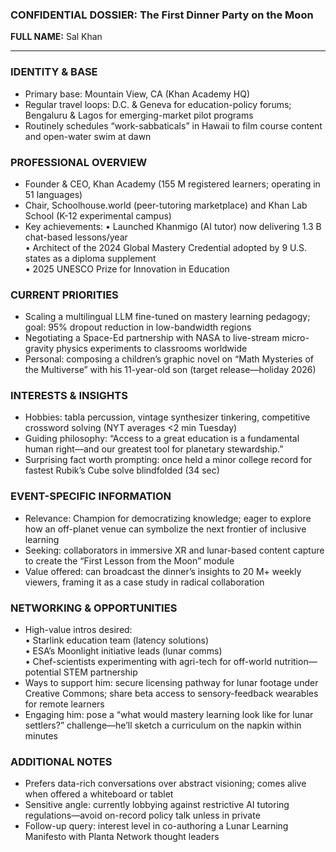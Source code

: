 ### CONFIDENTIAL DOSSIER: The First Dinner Party on the Moon

**FULL NAME:** Sal Khan

---
### IDENTITY & BASE
- Primary base: Mountain View, CA (Khan Academy HQ)
- Regular travel loops: D.C. & Geneva for education-policy forums; Bengaluru & Lagos for emerging-market pilot programs
- Routinely schedules “work-sabbaticals” in Hawaii to film course content and open-water swim at dawn

### PROFESSIONAL OVERVIEW
- Founder & CEO, Khan Academy (155 M registered learners; operating in 51 languages)
- Chair, Schoolhouse.world (peer-tutoring marketplace) and Khan Lab School (K-12 experimental campus)
- Key achievements:
  • Launched Khanmigo (AI tutor) now delivering 1.3 B chat-based lessons/year  
  • Architect of the 2024 Global Mastery Credential adopted by 9 U.S. states as a diploma supplement  
  • 2025 UNESCO Prize for Innovation in Education

### CURRENT PRIORITIES
- Scaling a multilingual LLM fine-tuned on mastery learning pedagogy; goal: 95% dropout reduction in low-bandwidth regions
- Negotiating a Space-Ed partnership with NASA to live-stream micro-gravity physics experiments to classrooms worldwide
- Personal: composing a children’s graphic novel on “Math Mysteries of the Multiverse” with his 11-year-old son (target release—holiday 2026)

### INTERESTS & INSIGHTS
- Hobbies: tabla percussion, vintage synthesizer tinkering, competitive crossword solving (NYT averages <2 min Tuesday)
- Guiding philosophy: “Access to a great education is a fundamental human right—and our greatest tool for planetary stewardship.”
- Surprising fact worth prompting: once held a minor college record for fastest Rubik’s Cube solve blindfolded (34 sec)

### EVENT-SPECIFIC INFORMATION
- Relevance: Champion for democratizing knowledge; eager to explore how an off-planet venue can symbolize the next frontier of inclusive learning
- Seeking: collaborators in immersive XR and lunar-based content capture to create the “First Lesson from the Moon” module
- Value offered: can broadcast the dinner’s insights to 20 M+ weekly viewers, framing it as a case study in radical collaboration

### NETWORKING & OPPORTUNITIES
- High-value intros desired:  
  • Starlink education team (latency solutions)  
  • ESA’s Moonlight initiative leads (lunar comms)  
  • Chef-scientists experimenting with agri-tech for off-world nutrition—potential STEM partnership
- Ways to support him: secure licensing pathway for lunar footage under Creative Commons; share beta access to sensory-feedback wearables for remote learners
- Engaging him: pose a “what would mastery learning look like for lunar settlers?” challenge—he’ll sketch a curriculum on the napkin within minutes

### ADDITIONAL NOTES
- Prefers data-rich conversations over abstract visioning; comes alive when offered a whiteboard or tablet
- Sensitive angle: currently lobbying against restrictive AI tutoring regulations—avoid on-record policy talk unless in private
- Follow-up query: interest level in co-authoring a Lunar Learning Manifesto with Planta Network thought leaders
